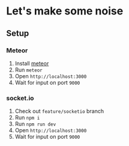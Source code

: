 # Let's make some noise

## Setup

### Meteor

1. Install [meteor](https://www.meteor.com/)
2. Run `meteor`
3. Open `http://localhost:3000`
4. Wait for input on port `9000`

### socket.io

1. Check out `feature/socketio` branch
2. Run `npm i`
3. Run `npm run dev`
4. Open `http://localhost:3000`
5. Wait for input on port `9000`